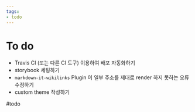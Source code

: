```yaml
---
tags: 
- todo
---
```


# To do

- Travis CI (또는 다른 CI 도구) 이용하여 배포 자동화하기
- storybook 세팅하기 
- `markdown-it-wikilinks` Plugin 이 일부 주소를 제대로 render 하지 못하는 오류 수정하기 
- custom theme 작성하기 

#todo